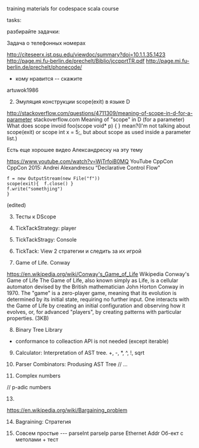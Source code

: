 
 training materials for codespace scala course

tasks:

разбирайте задачки:

Задача о телефонных номерах 

http://citeseerx.ist.psu.edu/viewdoc/summary?doi=10.1.1.35.1423
http://page.mi.fu-berlin.de/prechelt/Biblio/jccpprtTR.pdf
http://page.mi.fu-berlin.de/prechelt/phonecode/

- кому нравится -- скажите

artuwok1986 

2.   Эмуляция  конструкции scope(exit) в  языке D

http://stackoverflow.com/questions/4711309/meaning-of-scope-in-d-for-a-parameter
 stackoverflow.com
Meaning of "scope" in D (for a parameter)
What does scope invoid foo(scope void* p) { } mean?(I'm not talking about scope(exit) or scope int x = 5;, but about scope as used inside a parameter list.) 
 
 
Есть еще хорошее видео Александреску на эту тему

https://www.youtube.com/watch?v=WjTrfoiB0MQ
 YouTube CppCon
CppCon 2015: Andrei Alexandrescu “Declarative Control Flow" 
 

 ```DScope {
f = new OutputStream(new File("f"))
 scope(exit){  f.close() }
f.write("somethjing")
}
```
(edited)

3.  Тесты к DScope

 
4. TickTackStrategy:  player

5. TickTackStragy:  Console

6. TickTack: View
  2 стратегии  и следить за их игрой

7.  Game of Life.  Conway

https://en.wikipedia.org/wiki/Conway's_Game_of_Life
 Wikipedia
Conway's Game of Life
The Game of Life, also known simply as Life, is a cellular automaton devised by the British mathematician John Horton Conway in 1970.
The "game" is a zero-player game, meaning that its evolution is determined by its initial state, requiring no further input. One interacts with the Game of Life by creating an initial configuration and observing how it evolves, or, for advanced "players", by creating patterns with particular properties. (3KB)


8.  Binary Tree Library

- conformance to colleaction API is not needed
(except iterable)

9.    Calculator:  Interpretation of AST tree.
   +, -, *, ^, !, sqrt

10.   Parser Combinators:  Produsing AST Tree
 // ...

11.  Complex numbers
  
 // p-adic numbers

13. 
  https://en.wikipedia.org/wiki/Bargaining_problem

14. Bagraining:  Стратегия

15. Совсем простые --- parseInt
                       parseIp
                       parse Ethernet Addr
  Oб-ект с метолами + тест

